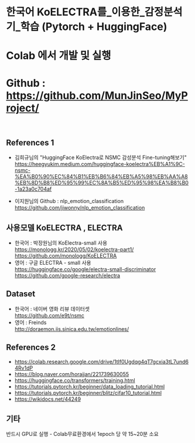 # 한국어 KoELECTRA를_이용한_감정분석기_학습 (Pytorch + HuggingFace)
# Colab 에서 개발 및 실행
# Github : https://github.com/MunJinSeo/MyProject/
<br>

## References 1
- 김희규님의 "HuggingFace KoElectra로 NSMC 감성분석 Fine-tuning해보기"<br>
https://heegyukim.medium.com/huggingface-koelectra%EB%A1%9C-nsmc-%EA%B0%90%EC%84%B1%EB%B6%84%EB%A5%98%EB%AA%A8%EB%8D%B8%ED%95%99%EC%8A%B5%ED%95%98%EA%B8%B0-1a23a0c704af

- 이지원님의 Github : nlp_emotion_classification <br>
https://github.com/jiwonny/nlp_emotion_classification

## 사용모델 KoELECTRA , ELECTRA
- 한국어 : 박장원님의 KoElectra-small 사용<br>
https://monologg.kr/2020/05/02/koelectra-part1/<br>
https://github.com/monologg/KoELECTRA
- 영어 : 구글 ELECTRA - small 사용<br>
https://huggingface.co/google/electra-small-discriminator<br>
https://github.com/google-research/electra

## Dataset
- 한국어 : 네이버 영화 리뷰 데이터셋<br>
https://github.com/e9t/nsmc
- 영어 : Freinds <br>
http://doraemon.iis.sinica.edu.tw/emotionlines/

## References 2
- https://colab.research.google.com/drive/1tIf0Ugdqg4qT7gcxia3tL7und64Rv1dP
- https://blog.naver.com/horajjan/221739630055
- https://huggingface.co/transformers/training.html
- https://tutorials.pytorch.kr/beginner/data_loading_tutorial.html
- https://tutorials.pytorch.kr/beginner/blitz/cifar10_tutorial.html
- https://wikidocs.net/44249


## 기타
반드시 GPU로 실행 - Colab무료환경에서 1epoch 당 약 15~20분 소요
